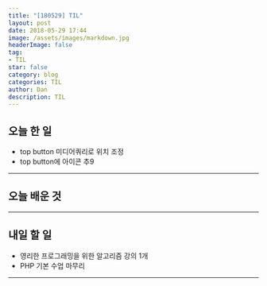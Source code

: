 ```yaml
---
title: "[180529] TIL"
layout: post
date: 2018-05-29 17:44
image: /assets/images/markdown.jpg
headerImage: false
tag:
- TIL
star: false
category: blog
categories: TIL
author: Dan
description: TIL
---
```


## 오늘 한 일

* top button 미디어쿼리로 위치 조정
* top button에 아이콘 추9

---
## 오늘 배운 것



---
## 내일 할 일

* 영리한 프로그래밍을 위한 알고리즘 강의 1개
*  PHP 기본 수업 마무리

---
